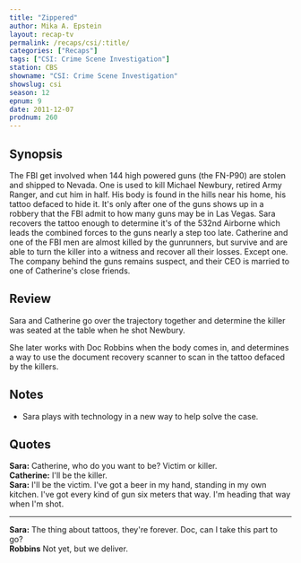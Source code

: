 ```yaml
---
title: "Zippered"
author: Mika A. Epstein
layout: recap-tv
permalink: /recaps/csi/:title/
categories: ["Recaps"]
tags: ["CSI: Crime Scene Investigation"]
station: CBS
showname: "CSI: Crime Scene Investigation"
showslug: csi
season: 12  
epnum: 9  
date: 2011-12-07
prodnum: 260  
---
```


## Synopsis

The FBI get involved when 144 high powered guns (the FN-P90) are stolen and shipped to Nevada. One is used to kill Michael Newbury, retired Army Ranger, and cut him in half. His body is found in the hills near his home, his tattoo defaced to hide it. It's only after one of the guns shows up in a robbery that the FBI admit to how many guns may be in Las Vegas. Sara recovers the tattoo enough to determine it's of the 532nd Airborne which leads the combined forces to the guns nearly a step too late. Catherine and one of the FBI men are almost killed by the gunrunners, but survive and are able to turn the killer into a witness and recover all their losses. Except one. The company behind the guns remains suspect, and their CEO is married to one of Catherine's close friends.

## Review

Sara and Catherine go over the trajectory together and determine the killer was seated at the table when he shot Newbury.

She later works with Doc Robbins when the body comes in, and determines a way to use the document recovery scanner to scan in the tattoo defaced by the killers.

## Notes

* Sara plays with technology in a new way to help solve the case.

## Quotes

**Sara:** Catherine, who do you want to be? Victim or killer.  
**Catherine:** I'll be the killer.  
**Sara:** I'll be the victim. I've got a beer in my hand, standing in my own kitchen. I've got every kind of gun six meters that way. I'm heading that way when I'm shot.  

- - -

**Sara:** The thing about tattoos, they're forever. Doc, can I take this part to go?  
**Robbins** Not yet, but we deliver.
